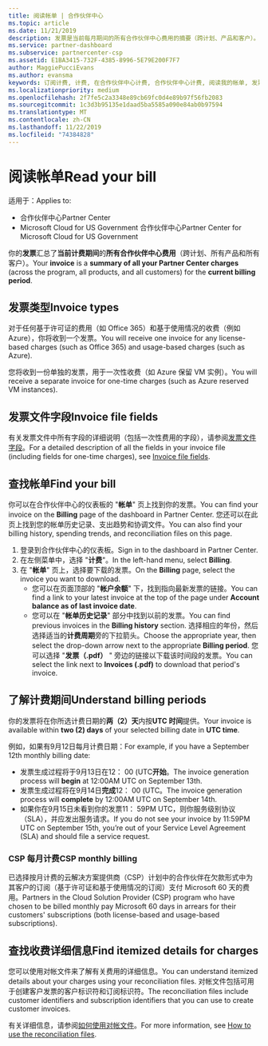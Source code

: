 ```yaml
---
title: 阅读帐单 | 合作伙伴中心
ms.topic: article
ms.date: 11/21/2019
description: 发票是当前每月期间的所有合作伙伴中心费用的摘要（跨计划、产品和客户）。
ms.service: partner-dashboard
ms.subservice: partnercenter-csp
ms.assetid: E1BA3415-732F-4385-8996-5E79E200F7F7
author: MaggiePucciEvans
ms.author: evansma
keywords: 订阅计费, 计费, 在合作伙伴中心计费, 合作伙伴中心计费, 阅读我的帐单, 发票, 合作伙伴中心发票, 云解决方案提供商发票, 我的帐单在哪里？
ms.localizationpriority: medium
ms.openlocfilehash: 2f7fe5c2a3348e89cb69fc0d4e89b97f56fb2083
ms.sourcegitcommit: 1c3d3b95135e1daad5ba5585a090e84ab0b97594
ms.translationtype: MT
ms.contentlocale: zh-CN
ms.lasthandoff: 11/22/2019
ms.locfileid: "74384828"
---
```

# <a name="read-your-bill"></a><span data-ttu-id="a92f1-104">阅读帐单</span><span class="sxs-lookup"><span data-stu-id="a92f1-104">Read your bill</span></span>

<span data-ttu-id="a92f1-105">适用于：</span><span class="sxs-lookup"><span data-stu-id="a92f1-105">Applies to:</span></span>

- <span data-ttu-id="a92f1-106">合作伙伴中心</span><span class="sxs-lookup"><span data-stu-id="a92f1-106">Partner Center</span></span>
- <span data-ttu-id="a92f1-107">Microsoft Cloud for US Government 合作伙伴中心</span><span class="sxs-lookup"><span data-stu-id="a92f1-107">Partner Center for Microsoft Cloud for US Government</span></span>

<span data-ttu-id="a92f1-108">你的**发票**汇总了**当前计费期间**的**所有合作伙伴中心费用**（跨计划、所有产品和所有客户）。</span><span class="sxs-lookup"><span data-stu-id="a92f1-108">Your **invoice** is a **summary of all your Partner Center charges** (across the program, all products, and all customers) for the **current billing period**.</span></span>

## <a name="invoice-types"></a><span data-ttu-id="a92f1-109">发票类型</span><span class="sxs-lookup"><span data-stu-id="a92f1-109">Invoice types</span></span>

<span data-ttu-id="a92f1-110">对于任何基于许可证的费用（如 Office 365）和基于使用情况的收费（例如 Azure），你将收到一个发票。</span><span class="sxs-lookup"><span data-stu-id="a92f1-110">You will receive one invoice for any license-based charges (such as Office 365) and usage-based charges (such as Azure).</span></span>

<span data-ttu-id="a92f1-111">您将收到一份单独的发票，用于一次性收费（如 Azure 保留 VM 实例）。</span><span class="sxs-lookup"><span data-stu-id="a92f1-111">You will receive a separate invoice for one-time charges (such as Azure reserved VM instances).</span></span>

## <a name="invoice-file-fields"></a><span data-ttu-id="a92f1-112">发票文件字段</span><span class="sxs-lookup"><span data-stu-id="a92f1-112">Invoice file fields</span></span>

<span data-ttu-id="a92f1-113">有关发票文件中所有字段的详细说明（包括一次性费用的字段），请参阅[发票文件字段](invoice-file.md)。</span><span class="sxs-lookup"><span data-stu-id="a92f1-113">For a detailed description of all the fields in your invoice file (including fields for one-time charges), see [Invoice file fields](invoice-file.md).</span></span>

## <a name="find-your-bill"></a><span data-ttu-id="a92f1-114">查找帐单</span><span class="sxs-lookup"><span data-stu-id="a92f1-114">Find your bill</span></span>

<span data-ttu-id="a92f1-115">你可以在合作伙伴中心的仪表板的 "**帐单**" 页上找到你的发票。</span><span class="sxs-lookup"><span data-stu-id="a92f1-115">You can find your invoice on the **Billing** page of the dashboard in Partner Center.</span></span> <span data-ttu-id="a92f1-116">您还可以在此页上找到您的帐单历史记录、支出趋势和协调文件。</span><span class="sxs-lookup"><span data-stu-id="a92f1-116">You can also find your billing history, spending trends, and reconciliation files on this page.</span></span>

1. <span data-ttu-id="a92f1-117">登录到合作伙伴中心的仪表板。</span><span class="sxs-lookup"><span data-stu-id="a92f1-117">Sign in to the dashboard in Partner Center.</span></span>
2. <span data-ttu-id="a92f1-118">在左侧菜单中，选择 "**计费**"。</span><span class="sxs-lookup"><span data-stu-id="a92f1-118">In the left-hand menu, select **Billing**.</span></span>
3. <span data-ttu-id="a92f1-119">在 "**帐单**" 页上，选择要下载的发票。</span><span class="sxs-lookup"><span data-stu-id="a92f1-119">On the **Billing** page, select the invoice you want to download.</span></span>
    - <span data-ttu-id="a92f1-120">您可以在页面顶部的 "**帐户余额**" 下，找到指向最新发票的链接。</span><span class="sxs-lookup"><span data-stu-id="a92f1-120">You can find a link to your latest invoice at the top of the page under **Account balance as of last invoice date**.</span></span>
    - <span data-ttu-id="a92f1-121">您可以在 "**帐单历史记录**" 部分中找到以前的发票。</span><span class="sxs-lookup"><span data-stu-id="a92f1-121">You can find previous invoices in the **Billing history** section.</span></span> <span data-ttu-id="a92f1-122">选择相应的年份，然后选择适当的**计费周期**旁的下拉箭头。</span><span class="sxs-lookup"><span data-stu-id="a92f1-122">Choose the appropriate year, then select the drop-down arrow next to the appropriate **Billing period**.</span></span> <span data-ttu-id="a92f1-123">您可以选择 "**发票（.pdf）** " 旁边的链接以下载该时间段的发票。</span><span class="sxs-lookup"><span data-stu-id="a92f1-123">You can select the link next to **Invoices (.pdf)** to download that period's invoice.</span></span>

## <a name="understand-billing-periods"></a><span data-ttu-id="a92f1-124">了解计费期间</span><span class="sxs-lookup"><span data-stu-id="a92f1-124">Understand billing periods</span></span>

<span data-ttu-id="a92f1-125">你的发票将在你所选计费日期的**两（2）天**内按**UTC 时间**提供。</span><span class="sxs-lookup"><span data-stu-id="a92f1-125">Your invoice is available within **two (2) days** of your selected billing date in **UTC time**.</span></span>

<span data-ttu-id="a92f1-126">例如，如果有9月12日每月计费日期：</span><span class="sxs-lookup"><span data-stu-id="a92f1-126">For example, if you have a September 12th monthly billing date:</span></span>

- <span data-ttu-id="a92f1-127">发票生成过程将于9月13日在12： 00 (UTC**开始**。</span><span class="sxs-lookup"><span data-stu-id="a92f1-127">The invoice generation process will **begin** at 12:00AM UTC on September 13th.</span></span>
- <span data-ttu-id="a92f1-128">发票生成过程将在9月14日**完成**12： 00 (UTC。</span><span class="sxs-lookup"><span data-stu-id="a92f1-128">The invoice generation process will **complete** by 12:00AM UTC on September 14th.</span></span>
- <span data-ttu-id="a92f1-129">如果你在9月15日未看到你的发票11： 59PM UTC，则你服务级别协议（SLA），并应发出服务请求。</span><span class="sxs-lookup"><span data-stu-id="a92f1-129">If you do not see your invoice by 11:59PM UTC on September 15th, you’re out of your Service Level Agreement (SLA) and should file a service request.</span></span>

### <a name="csp-monthly-billing"></a><span data-ttu-id="a92f1-130">CSP 每月计费</span><span class="sxs-lookup"><span data-stu-id="a92f1-130">CSP monthly billing</span></span>

<span data-ttu-id="a92f1-131">已选择按月计费的云解决方案提供商（CSP）计划中的合作伙伴在欠款形式中为其客户的订阅（基于许可证和基于使用情况的订阅）支付 Microsoft 60 天的费用。</span><span class="sxs-lookup"><span data-stu-id="a92f1-131">Partners in the Cloud Solution Provider (CSP) program who have chosen to be billed monthly pay Microsoft 60 days in arrears for their customers' subscriptions (both license-based and usage-based subscriptions).</span></span>

## <a name="find-itemized-details-for-charges"></a><span data-ttu-id="a92f1-132">查找收费详细信息</span><span class="sxs-lookup"><span data-stu-id="a92f1-132">Find itemized details for charges</span></span>

<span data-ttu-id="a92f1-133">您可以使用对帐文件来了解有关费用的详细信息。</span><span class="sxs-lookup"><span data-stu-id="a92f1-133">You can understand itemized details about your charges using your reconciliation files.</span></span> <span data-ttu-id="a92f1-134">对帐文件包括可用于创建客户发票的客户标识符和订阅标识符。</span><span class="sxs-lookup"><span data-stu-id="a92f1-134">The reconciliation files include customer identifiers and subscription identifiers that you can use to create customer invoices.</span></span>

<span data-ttu-id="a92f1-135">有关详细信息，请参阅[如何使用对帐文件](use-the-reconciliation-files.md)。</span><span class="sxs-lookup"><span data-stu-id="a92f1-135">For more information, see [How to use the reconciliation files](use-the-reconciliation-files.md).</span></span>
